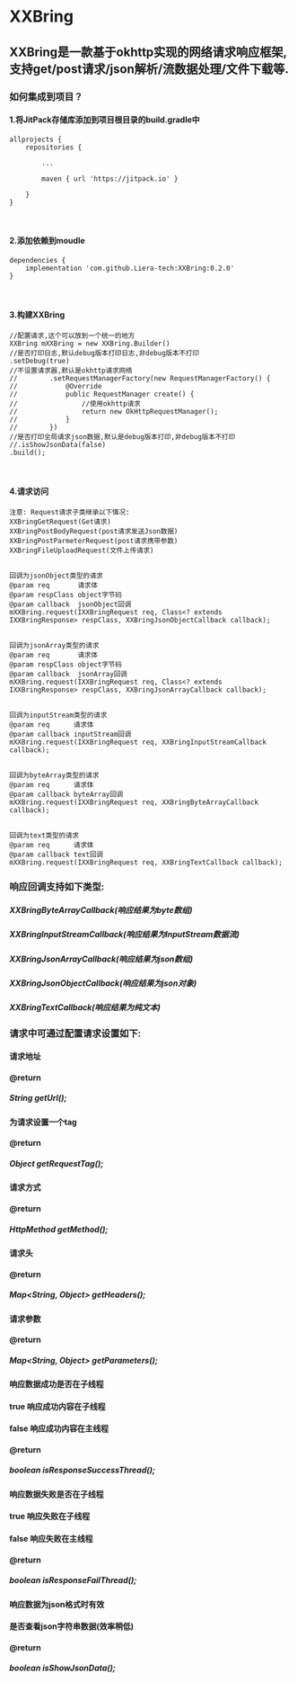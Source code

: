 # XXBring  

## XXBring是一款基于okhttp实现的网络请求响应框架,支持get/post请求/json解析/流数据处理/文件下载等.  



### 如何集成到项目？    

#### 1.将JitPack存储库添加到项目根目录的build.gradle中  

```
allprojects {
	repositories {

		...

		maven { url 'https://jitpack.io' }

	}
}
```

​    

#### 2.添加依赖到moudle  

    dependencies {
    	implementation 'com.github.Liera-tech:XXBring:0.2.0'
    }

​    

#### 3.构建XXBring  

```
//配置请求,这个可以放到一个统一的地方
XXBring mXXBring = new XXBring.Builder()
//是否打印日志,默认debug版本打印日志,非debug版本不打印
.setDebug(true)
//不设置请求器,默认是okhttp请求网络
//        .setRequestManagerFactory(new RequestManagerFactory() {
//            @Override
//            public RequestManager create() {
//                //使用okhttp请求
//                return new OkHttpRequestManager();
//            }
//        })
//是否打印全局请求json数据,默认是debug版本打印,非debug版本不打印
//.isShowJsonData(false)
.build();
```

​        

#### 4.请求访问

```
注意: Request请求子类继承以下情况:
XXBringGetRequest(Get请求)
XXBringPostBodyRequest(post请求发送Json数据)
XXBringPostParmeterRequest(post请求携带参数)
XXBringFileUploadRequest(文件上传请求)


回调为jsonObject类型的请求
@param req       请求体
@param respClass object字节码
@param callback  jsonObject回调
mXXBring.request(IXXBringRequest req, Class<? extends IXXBringResponse> respClass, XXBringJsonObjectCallback callback);


回调为jsonArray类型的请求
@param req       请求体
@param respClass object字节码
@param callback  jsonArray回调
mXXBring.request(IXXBringRequest req, Class<? extends IXXBringResponse> respClass, XXBringJsonArrayCallback callback);


回调为inputStream类型的请求
@param req      请求体
@param callback inputStream回调
mXXBring.request(IXXBringRequest req, XXBringInputStreamCallback callback);


回调为byteArray类型的请求
@param req      请求体
@param callback byteArray回调
mXXBring.request(IXXBringRequest req, XXBringByteArrayCallback callback);


回调为text类型的请求
@param req      请求体
@param callback text回调
mXXBring.request(IXXBringRequest req, XXBringTextCallback callback);
```

###   

### 响应回调支持如下类型:

##### XXBringByteArrayCallback(响应结果为byte数组)

##### XXBringInputStreamCallback(响应结果为InputStream数据流)

##### XXBringJsonArrayCallback(响应结果为json数组)

##### XXBringJsonObjectCallback(响应结果为json对象)

##### XXBringTextCallback(响应结果为纯文本)

###   

### 请求中可通过配置请求设置如下:

#### 请求地址

#### @return

##### String getUrl();

####   

#### 为请求设置一个tag

#### @return

##### Object getRequestTag();

####   

#### 请求方式

#### @return

##### HttpMethod getMethod();

####   

#### 请求头

#### @return

##### Map<String, Object> getHeaders();

####   

#### 请求参数

#### @return

##### Map<String, Object> getParameters();

####   

#### 响应数据成功是否在子线程

#### true 响应成功内容在子线程

#### false 响应成功内容在主线程

#### @return

##### boolean isResponseSuccessThread();

####   

#### 响应数据失败是否在子线程

#### true 响应失败在子线程

#### false 响应失败在主线程

#### @return

##### boolean isResponseFailThread();

####   

#### 响应数据为json格式时有效

#### 是否查看json字符串数据(效率稍低)

#### @return

##### boolean isShowJsonData();
